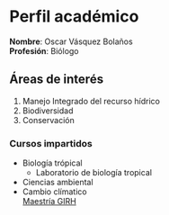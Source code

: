 # Perfil académico
**Nombre**: Oscar Vásquez Bolaños  
**Profesión**: Biólogo  

## Áreas de interés
1. Manejo Integrado del recurso hídrico
2. Biodiversidad
3. Conservación

### Cursos impartidos
- Biología trópical
    - Laboratorio de biología tropical   
- Ciencias ambiental  
- Cambio clímatico  
[Maestría GIRH](https://www.sep.ucr.ac.cr/posgrados/geografia/folleto/maestria_academica_recurso_hidrico.pdf)

